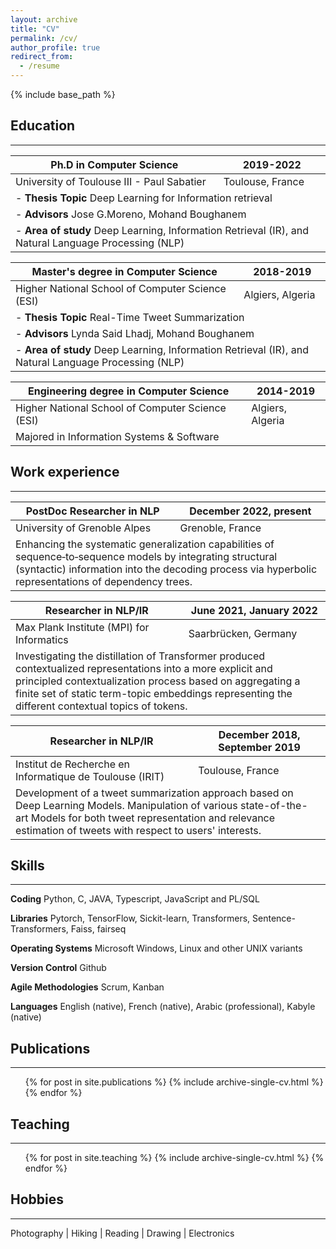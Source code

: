 ```yaml
---
layout: archive
title: "CV"
permalink: /cv/
author_profile: true
redirect_from:
  - /resume
---
```


{% include base_path %}

## Education
***
<table class="heatMap">
   <thead>
      <tr>
         <th><i class="fa fa-graduation-cap"></i> Ph.D in Computer Science</th>
         <th>2019-2022</th>
      </tr>
   </thead>
   <tbody>
      <tr>
        <td>University of Toulouse III - Paul Sabatier</td>
        <td>Toulouse, France</td>
      </tr>
      <tr>
         <td colspan="2">- <b>Thesis Topic</b> Deep Learning for Information retrieval</td>
      </tr>
      <tr>
         <td colspan="2">- <b>Advisors</b> Jose G.Moreno, Mohand Boughanem</td>
      </tr>
      <tr>
         <td colspan="2">- <b>Area of study</b> Deep Learning, Information Retrieval (IR), and Natural Language Processing (NLP)</td>
      </tr>
   </tbody>
</table>

<table class="heatMap">
   <thead>
      <tr>
         <th><i class="fa fa-graduation-cap"></i> Master's degree in Computer Science</th>
         <th>2018-2019</th>
      </tr>
   </thead>
   <tbody>
      <tr>
        <td>Higher National School of Computer Science (ESI)</td>
        <td>Algiers, Algeria</td>
      </tr>
      <tr>
         <td colspan="2">- <b>Thesis Topic</b> Real-Time Tweet Summarization</td>
      </tr>
      <tr>
         <td colspan="2">- <b>Advisors</b> Lynda Said Lhadj, Mohand Boughanem</td>
      </tr>
      <tr>
         <td colspan="2">- <b>Area of study</b> Deep Learning, Information Retrieval (IR), and Natural Language Processing (NLP)</td>
      </tr>
   </tbody>
</table>

<table class="heatMap">
   <thead>
      <tr>
         <th><i class="fa fa-graduation-cap"></i> Engineering degree in Computer Science</th>
         <th>2014-2019</th>
      </tr>
   </thead>
   <tbody>
      <tr>
        <td>Higher National School of Computer Science (ESI)</td>
        <td>Algiers, Algeria</td>
      </tr>
      <tr>
         <td colspan="2">Majored in Information Systems & Software</td>
      </tr>
   </tbody>
</table>
<!-- <i class="fa fa-graduation-cap"></i> Ph.D in Computer Science, University of Toulouse III - Paul Sabatier, 2019-2022
:   **Thesis Topic** Deep Learning for Information retrieval
:   **Advisors** Jose G.Moreno, Mohand Boughanem
:   **Area of study** Deep Learning, Information Retrieval (IR), and Natural Language Processing (NLP) -->


<!-- <i class="fa fa-graduation-cap"></i> Master's degree in Computer Science and Engineering, Higher National School of Computer Science (ESI), 2018-2019
:   **Thesis Topic** Real-Time Tweet Summarization
:   **Advisors** Lynda Said Lhadj, Mohand Boughanem 
:   **Area of study** Deep Learning, Information Retrieval (IR), and Natural Language Processing (NLP) -->


<!-- <i class="fa fa-graduation-cap"></i> Engineering degree in Computer Science, Higher National School of Computer Science (ESI), 2014-2019
:   Majored in Information Systems & Software -->

## Work experience
***

<table class="heatMap">
   <thead>
      <tr>
         <th><i class="fa fa-briefcase"></i> PostDoc Researcher in NLP</th>
         <th>December 2022, present</th>
      </tr>
   </thead>
   <tbody>
      <tr>
        <td>University of Grenoble Alpes</td>
        <td>Grenoble, France</td>
      </tr>
      <tr>
         <td colspan="2">Enhancing the systematic generalization capabilities of sequence‑to‑sequence models by integrating structural (syntactic) information into the decoding process via hyperbolic representations of dependency trees.</td>
      </tr>
   </tbody>
</table>

<table class="heatMap">
   <thead>
      <tr>
         <th><i class="fa fa-briefcase"></i> Researcher in NLP/IR</th>
         <th>June 2021, January 2022</th>
      </tr>
   </thead>
   <tbody>
      <tr>
        <td>Max Plank Institute (MPI) for Informatics</td>
        <td>Saarbrücken, Germany</td>
      </tr>
      <tr>
         <td colspan="2">Investigating the distillation of Transformer produced contextualized representations into a more explicit and principled contextualization process based on aggregating a finite set of static term-topic embeddings representing the different contextual topics of tokens.</td>
      </tr>
   </tbody>
</table>

<table class="heatMap">
   <thead>
      <tr>
         <th><i class="fa fa-briefcase"></i> Researcher in NLP/IR</th>
         <th>December 2018, September 2019</th>
      </tr>
   </thead>
   <tbody>
      <tr>
        <td>Institut de Recherche en Informatique de Toulouse (IRIT)</td>
        <td>Toulouse, France</td>
      </tr>
      <tr>
         <td colspan="2">Development of a tweet summarization approach based on Deep Learning Models. Manipulation of various state-of-the-art Models for both tweet representation and relevance estimation of tweets with respect to users' interests.</td>
      </tr>
   </tbody>
</table>
  
## Skills
***
<i class="fa fa-code"></i> **Coding** Python, C, JAVA, Typescript, JavaScript and PL/SQL

<i class="fa fa-book"></i> **Libraries** Pytorch, TensorFlow, Sickit-learn, Transformers, Sentence-Transformers, Faiss, fairseq

<i class="fa fa-laptop"></i> **Operating Systems** Microsoft Windows, Linux and other UNIX variants

<i class="fa fa-code-branch"></i> **Version Control** Github

<i class="fa fa-sync"></i> **Agile Methodologies** Scrum, Kanban

<i class="fa fa-language"></i> **Languages** English (native), French (native), Arabic (professional), Kabyle (native)

## Publications
***
  <ul>{% for post in site.publications %}
    {% include archive-single-cv.html %}
  {% endfor %}</ul>
  
<!-- Talks
======
  <ul>{% for post in site.talks %}
    {% include archive-single-talk-cv.html %}
  {% endfor %}</ul> -->
  
## Teaching
***
  <ul>{% for post in site.teaching %}
    {% include archive-single-cv.html %}
  {% endfor %}</ul>
  
## Hobbies
***
<i class="fa fa-camera-retro" aria-hidden="true"></i> Photography |
<i class="fas fa-hiking"></i>  Hiking | 
<i class="fa fa-book-open"></i> Reading | 
<i class="fa fa-palette"></i>  Drawing | 
<i class="fa fa-microchip"></i>  Electronics

